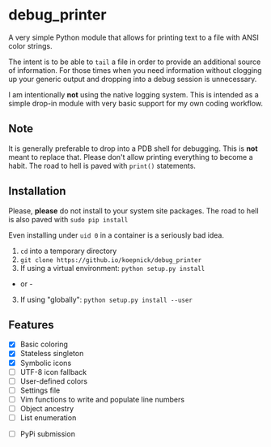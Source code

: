 # debug_printer

A very simple Python module that allows for printing text to a file with ANSI color strings.

The intent is to be able to `tail` a file in order to provide an additional source of information. For those times when you need information without clogging up your generic output and dropping into a debug session is unnecessary.

I am intentionally **not** using the native logging system. This is intended as a simple drop-in module with very basic support for my own coding workflow.

## Note
It is generally preferable to drop into a PDB shell for debugging. This is **not** meant to replace that. Please don't allow printing everything to become a habit. The road to hell is paved with `print()` statements.

## Installation
Please, **please** do not install to your system site packages. The road to hell is also paved with `sudo pip install`

Even installing under `uid 0` in a container is a seriously bad idea. 

1) `cd` into a temporary directory
2) `git clone https://github.io/koepnick/debug_printer`
3) If using a virtual environment: `python setup.py install`
 - or - 
3) If using "globally": `python setup.py install --user`

## Features
- [x] Basic coloring
- [x] Stateless singleton
- [x] Symbolic icons
- [ ] UTF-8 icon fallback
- [ ] User-defined colors
- [ ] Settings file
- [ ] Vim functions to write and populate line numbers
- [ ] Object ancestry
- [ ] List enumeration
* [ ] PyPi submission
